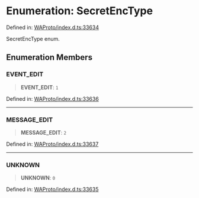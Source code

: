 # Enumeration: SecretEncType

Defined in: [WAProto/index.d.ts:33634](https://github.com/Fokusdotid/bail/blob/a029a4f9908cd3806112e8438f5a31dda1376b84/WAProto/index.d.ts#L33634)

SecretEncType enum.

## Enumeration Members

### EVENT\_EDIT

> **EVENT\_EDIT**: `1`

Defined in: [WAProto/index.d.ts:33636](https://github.com/Fokusdotid/bail/blob/a029a4f9908cd3806112e8438f5a31dda1376b84/WAProto/index.d.ts#L33636)

***

### MESSAGE\_EDIT

> **MESSAGE\_EDIT**: `2`

Defined in: [WAProto/index.d.ts:33637](https://github.com/Fokusdotid/bail/blob/a029a4f9908cd3806112e8438f5a31dda1376b84/WAProto/index.d.ts#L33637)

***

### UNKNOWN

> **UNKNOWN**: `0`

Defined in: [WAProto/index.d.ts:33635](https://github.com/Fokusdotid/bail/blob/a029a4f9908cd3806112e8438f5a31dda1376b84/WAProto/index.d.ts#L33635)
